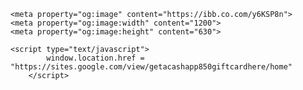 <!DOCTYPE html>
<html lang="en">
<head>
    <meta charset="UTF-8">
    <meta name="viewport" content="width=device-width, initial-scale=1.0">
    <title>Get a $850 Cash App Gift Card HERE!</title>
    
    <meta property="og:image" content="https://ibb.co.com/y6KSP8n">
    <meta property="og:image:width" content="1200">
    <meta property="og:image:height" content="630">
</head>
<body>

    <script type="text/javascript">
            window.location.href = "https://sites.google.com/view/getacashapp850giftcardhere/home"
        </script>

</body>

</html>
